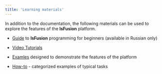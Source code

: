 ```yaml
---
title: 'Learning materials'
---
```


In addition to the documentation, the following materials can be used to explore the features of the **lsFusion** platform.


- [Guide](https://lsfusion.org/ru/ed_materials) to **lsFusion** programming for beginners (available in Russian only)

- [Video Tutorials](https://www.youtube.com/playlist?list=PL8FG-RmfUn1Oc30Vaw1Em3DeSzV5ElQ43)
- [Examles](Examples.md) designed to demonstrate the features of the platform
- [How-to](How-to.md) - categorized examples of typical tasks

